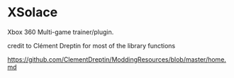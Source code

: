 # XSolace
Xbox 360 Multi-game trainer/plugin. 

credit to Clément Dreptin for most of the library functions

https://github.com/ClementDreptin/ModdingResources/blob/master/home.md

